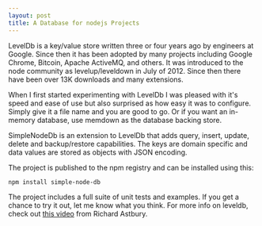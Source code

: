 ```yaml
---
layout: post
title: A Database for nodejs Projects
---
```



LevelDb is a key/value store written three or four years ago by engineers at Google.  Since then it has been adopted by many projects including Google Chrome, Bitcoin, Apache ActiveMQ, and others.  It was introduced to the node community as levelup/leveldown in July of 2012.  Since then there have been over 13K downloads and many extensions.

When I first started experimenting with LevelDb I was pleased with it's speed and ease of use but also surprised as how easy it was to configure. Simply give it a file name and you are good to go.  Or if you want an in-memory database, use memdown as the database backing store.

SimpleNodeDb is an extension to LevelDb that adds query, insert, update, delete and backup/restore capabilities.  The keys are domain specific and data values are stored as objects with JSON encoding.

The project is published to the npm registry and can be installed using this:

	npm install simple-node-db
	
The project includes a full suite of unit tests and examples.  If you get a chance to try it out, let me know what you think.  For more info on leveldb, check out [this video](http://www.infoq.com/presentations/leveldb-nodejs) from Richard Astbury.
